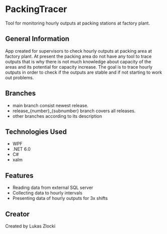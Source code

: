 # PackingTracer

Tool for  monitoring hourly outputs at packing stations at factory plant. 


## General Information

App created for supervisors to check hourly outputs at packing area at factory plant.
At present the packing area do not have any tool to trace outputs that is why there is not much knowledge about capacity of the areas 
and its potential for capacity increase.
The goal is to trace hourly outputs in order to check if the outputs are stable and if not starting to work out problems.


## Branches

* main branch consist newest release.
* release_{number}_{subnumber} branch covers all releases.
* other branches according to its description


## Technologies Used

* WPF
* .NET 6.0
* C#
* xalm


## Features

* Reading data from external SQL server
* Collecting data to hourly intervals
* Presenting data of hourly outputs for 3x shifts


## Creator

Created by Lukas Zlocki  
